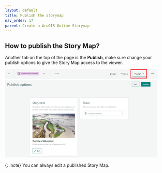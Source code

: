 ```yaml
---
layout: default
title: Publish the storymap
nav_order: 17
parent: Create a ArcGIS Online Storymap
---
```

## How to publish the Story Map?

Another tab on the top of the page is the **Publish**, make sure change your publish options to give the Story Map access to the viewer.

![click_on_ribbon](images/publish.png)
![click_on_ribbon](images/publish_option.png)

{: .note}
You can always edit a published Story Map.


